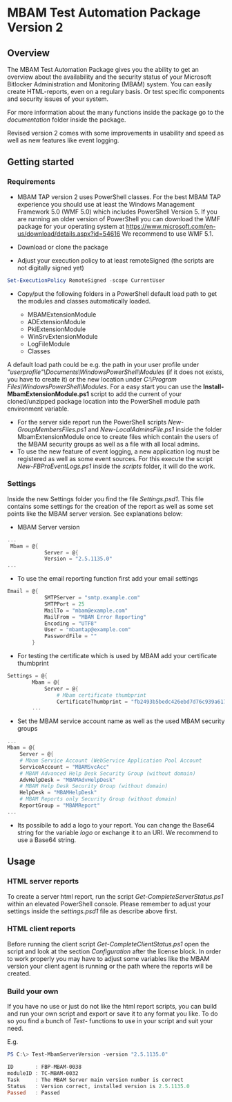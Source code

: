 # MBAM Test Automation Package Version 2 #

## Overview ##
The MBAM Test Automation Package gives you the ability to get an overview about the availability and the security status of your Microsoft Bitlocker Administration and Monitoring (MBAM) system.
You can easily create HTML-reports, even on a regulary basis. Or test specific components and security issues of your system.

For more information about the many functions inside the package go to the *documentation* folder inside the package.

Revised version 2 comes with some improvements in usability and speed as well as new features like event logging.

## Getting started ##

### Requirements ###
* MBAM TAP version 2 uses PowerShell classes. For the best MBAM TAP experience you should use at least the Windows Management Framework 5.0 (WMF 5.0) which includes PowerShell Version 5. If you are running an older version of PowerShell you can download the WMF package for your operating system at https://www.microsoft.com/en-us/download/details.aspx?id=54616
We recommend to use WMF 5.1.


* Download or clone the package
* Adjust your execution policy to at least remoteSigned (the scripts are not digitally signed yet)

```powershell
Set-ExecutionPolicy RemoteSigned -scope CurrentUser
```

* Copy/put the following folders in a PowerShell default load path to get the modules and classes automatically loaded.  

  * MBAMExtensionModule
  * ADExtensionModule
  * PkiExtensionModule
  * WinSrvExtensionModule
  * LogFileModule
  * Classes

A default load path could be e.g. the path in your user profile under *"userprofile"\Documents\WindowsPowerShell\Modules* (if it does not exists, you have to create it) or the new location under  *C:\Program Files\WindowsPowerShell\Modules*.
For a easy start you can use the **Install-MbamExtensionModule.ps1** script to add the current of your cloned/unzipped package location into the PowerShell module path environment variable.
* For the server side report run the PowerShell scripts *New-GroupMembersFiles.ps1* and *New-LocalAdminsFile.ps1* inside the folder MbamExtensionModule once to create files which contain the users of the MBAM security groups as well as a file with all local admins. 
* To use the new feature of event logging, a new application log must be registered as well as some event sources. For this execute the script *New-FBProEventLogs.ps1* inside the *scripts* folder, it will do the work.

### Settings ###
Inside the new Settings folder you find the file *Settings.psd1*. This file contains some settings for the creation of the report as well as some set points like the MBAM server version. See explanations below:

* MBAM Server version
```powershell
...
 Mbam = @{
            Server = @{
    		Version = "2.5.1135.0"
...
```

* To use the email reporting function first add your email settings
```powershell
Email = @{
            SMTPServer = "smtp.example.com"
            SMTPPort = 25
            MailTo = "mbam@example.com"
            MailFrom = "MBAM Error Reporting"
            Encoding = "UTF8"
            User = "mbamtap@example.com"
            PasswordFile = ""
        }
```

* For testing the certificate which is used by MBAM add your certificate thumbprint 

```powershell
Settings = @{
        Mbam = @{
            Server = @{
                # Mbam certificate thumbprint   
                CertificateThumbprint = "fb2493b5bedc426ebd7d76c939a6170d7adbebbf"
		...
```

* Set the MBAM service account name as well as the used MBAM security groups
```powershell
...
Mbam = @{
    Server = @{
	# Mbam Service Account (WebService Application Pool Account
	ServiceAccount = "MBAMSvcAcc"
	# MBAM Advanced Help Desk Security Group (without domain)
	AdvHelpDesk = "MBAMAdvHelpDesk"
	# MBAM Help Desk Security Group (without domain)
	HelpDesk = "MBAMHelpDesk"
	# MBAM Reports only Security Group (without domain)
	ReportGroup = "MBAMReport"
...
```

* Its possibile to add a logo to your report. You can change the Base64 string for the variable *logo* or exchange it to an URI. We recommend to use a Base64 string.

## Usage ##

### HTML server reports ###
To create a server html report, run the script *Get-CompleteServerStatus.ps1* within an elevated PowerShell console.
Please remember to adjust your settings inside the *settings.psd1* file as describe above first.

### HTML client reports ###
Before running the client script *Get-CompleteClientStatus.ps1* open the script and look at the section *Configuration* after the license block. In order to work properly you may have to adjust some variables like the MBAM version your client agent is running or the path where the reports will be created.


### Build your own ###

If you have no use or just do not like the html report scripts, you can build and run your own script and export or save it to any format you like. To do so you find a bunch of *Test-* functions to use in your script and suit your need.

E.g.

```powershell
PS C:\> Test-MbamServerVersion -version "2.5.1135.0"

ID       : FBP-MBAM-0038
moduleID : TC-MBAM-0032
Task     : The MBAM Server main version number is correct
Status   : Version correct, installed version is 2.5.1135.0
Passed   : Passed
```
